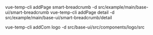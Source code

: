 vue-temp-cli addPage smart-breadcrumb -d src/example/main/base-ui/smart-breadcrumb
vue-temp-cli addPage detail -d src/example/main/base-ui/smart-breadcrumb/detail



vue-temp-cli addCom logo -d src/base-ui/src/components/logo/src